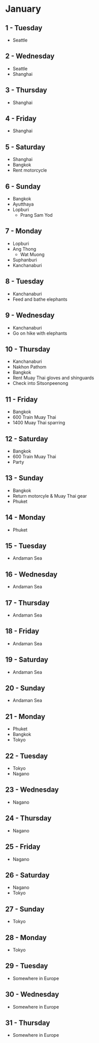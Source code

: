 # January

## 1 - Tuesday
  - Seattle

## 2 - Wednesday
  - Seattle
  - Shanghai

## 3 - Thursday
  - Shanghai

## 4 - Friday
  - Shanghai

## 5 - Saturday
  - Shanghai
  - Bangkok
  - Rent motorcycle

## 6 - Sunday
  - Bangkok
  - Ayutthaya
  - Lopburi
    - Prang Sam Yod

## 7 - Monday
  - Lopburi
  - Ang Thong
    - Wat Muong
  - Suphanburi
  - Kanchanaburi

## 8 - Tuesday
  - Kanchanaburi
  - Feed and bathe elephants

## 9 - Wednesday
  - Kanchanaburi
  - Go on hike with elephants

## 10 - Thursday
  - Kanchanaburi
  - Nakhon Pathom
  - Bangkok
  - Rent Muay Thai gloves and shinguards
  - Check into Sitsonpeenong

## 11 - Friday
  - Bangkok
  - 600 Train Muay Thai
  - 1400 Muay Thai sparring

## 12 - Saturday
  - Bangkok
  - 600 Train Muay Thai
  - Party

## 13 - Sunday
  - Bangkok
  - Return motorcyle & Muay Thai gear
  - Phuket

## 14 - Monday
  - Phuket

## 15 - Tuesday
  - Andaman Sea

## 16 - Wednesday
  - Andaman Sea

## 17 - Thursday
  - Andaman Sea

## 18 - Friday
  - Andaman Sea

## 19 - Saturday
  - Andaman Sea

## 20 - Sunday
  - Andaman Sea

## 21 - Monday
  - Phuket
  - Bangkok
  - Tokyo

## 22 - Tuesday
  - Tokyo
  - Nagano

## 23 - Wednesday
  - Nagano

## 24 - Thursday
  - Nagano

## 25 - Friday
  - Nagano

## 26 - Saturday
  - Nagano
  - Tokyo

## 27 - Sunday
  - Tokyo

## 28 - Monday
  - Tokyo

## 29 - Tuesday
  - Somewhere in Europe

## 30 - Wednesday
  - Somewhere in Europe

## 31 - Thursday
  - Somewhere in Europe
